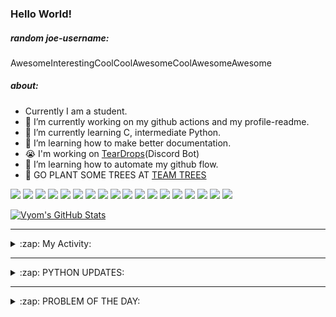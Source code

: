 ### Hello World!

##### random joe-username:
<!--DON'T REMOVE--->
<!--username:START-->
AwesomeInterestingCoolCoolAwesomeCoolAwesomeAwesome
<!--username:END-->

##### about:
- Currently I am a student.
- 🔭 I’m currently working on my github actions and my profile-readme. 
- 🌱 I’m currently learning C, intermediate Python.
- 🌱 I’m learning how to make better documentation.
- 😭 I'm working on [TearDrops](https://github.com/Vyvy-vi/TearDrops)(Discord Bot)
- 🌱 I’m learning how to automate my github flow.
- 🌱 GO PLANT SOME TREES AT [TEAM TREES](https://teamtrees.org/)

![](https://img.shields.io/badge/Editor-Vim-informational?style=flat&logo=Editor&logoColor=white&color=2bbc8a)
![](https://img.shields.io/badge/Editor-VScode-informational?style=flat&logo=<LOGO_NAME>&logoColor=white&color=2bbc8a)
![](https://img.shields.io/badge/OS-MacOS-informational?style=flat&logo=<LOGO_NAME>&logoColor=white&color=2bbc8a)
![](https://img.shields.io/badge/OS-Fedora-informational?style=flat&logo=<LOGO_NAME>&logoColor=white&color=2bbc8a)
![](https://img.shields.io/badge/OS-Ubuntu-informational?style=flat&logo=<LOGO_NAME>&logoColor=white&color=2bbc8a)
![](https://img.shields.io/badge/Tools-mysql-informational?style=flat&logo=<LOGO_NAME>&logoColor=white&color=2bbc8a)
![](https://img.shields.io/badge/Tools-MongoDB-informational?style=flat&logo=<LOGO_NAME>&logoColor=white&color=2bbc8a)
![](https://img.shields.io/badge/Tools-DiscordAPI-informational?style=flat&logo=<LOGO_NAME>&logoColor=white&color=2bbc8a)
![](https://img.shields.io/badge/Tools-GoogleAPIs-informational?style=flat&logo=<LOGO_NAME>&logoColor=white&color=2bbc8a)
![](https://img.shields.io/badge/Tools-ScikitLearn-informational?style=flat&logo=<LOGO_NAME>&logoColor=white&color=2bbc8a)
![](https://img.shields.io/badge/Tools-json-informational?style=flat&logo=<LOGO_NAME>&logoColor=white&color=2bbc8a)
![](https://img.shields.io/badge/Tools-Metasploit-informational?style=flat&logo=<LOGO_NAME>&logoColor=white&color=2bbc8a)
![](https://img.shields.io/badge/Shell-zsh-informational?style=flat&logo=<LOGO_NAME>&logoColor=white&color=2bbc8a)
![](https://img.shields.io/badge/Code-Python-informational?style=flat&logo=<LOGO_NAME>&logoColor=white&color=2bbc8a)
![](https://img.shields.io/badge/Code-Ruby-informational?style=flat&logo=<LOGO_NAME>&logoColor=white&color=2bbc8a)
![](https://img.shields.io/badge/Code-Processing-informational?style=flat&logo=<LOGO_NAME>&logoColor=white&color=2bbc8a)
![](https://img.shields.io/badge/Code-Arduino-informational?style=flat&logo=<LOGO_NAME>&logoColor=white&color=2bbc8a)
![](https://img.shields.io/badge/Graphics-Blender-informational?style=flat&logo=<LOGO_NAME>&logoColor=white&color=2bbc8a)

<a href="https://github.com/Vyvy-vi/Vyvy-vi">
  <img align="center" src="https://profile-readme-git-master.vyvy-vi.vercel.app/api?username=Vyvy-vi&show_icons=true&line_height=27&count_private=true&title_color=ffffff&text_color=c9cacc&icon_color=2bbc8a&bg_color=1d1f21" alt="Vyom's GitHub Stats" />
</a>

---
<details>
  <summary>:zap: My Activity:</summary>
  
<!--START_SECTION:waka-->
![Profile Views](http://img.shields.io/badge/Profile%20Views-13-blue)

**I'm an Early 🐤** 

```text
🌞 Morning    66 commits     ████████████░░░░░░░░░░░░░   47.83% 
🌆 Daytime    25 commits     ████░░░░░░░░░░░░░░░░░░░░░   18.12% 
🌃 Evening    36 commits     ██████░░░░░░░░░░░░░░░░░░░   26.09% 
🌙 Night      11 commits     ██░░░░░░░░░░░░░░░░░░░░░░░   7.97%

```
📅 **I'm Most Productive on Monday** 

```text
Monday       42 commits     ███████░░░░░░░░░░░░░░░░░░   30.43% 
Tuesday      11 commits     ██░░░░░░░░░░░░░░░░░░░░░░░   7.97% 
Wednesday    11 commits     ██░░░░░░░░░░░░░░░░░░░░░░░   7.97% 
Thursday     12 commits     ██░░░░░░░░░░░░░░░░░░░░░░░   8.7% 
Friday       21 commits     ███░░░░░░░░░░░░░░░░░░░░░░   15.22% 
Saturday     19 commits     ███░░░░░░░░░░░░░░░░░░░░░░   13.77% 
Sunday       22 commits     ████░░░░░░░░░░░░░░░░░░░░░   15.94%

```


📊 **This Week I Spent My Time On** 

```text
🔥 Editors: 
Vim                      14 hrs 55 mins      ████████████████████████░   98.02% 
VS Code                  18 mins             ░░░░░░░░░░░░░░░░░░░░░░░░░   1.98%

🐱‍💻 Projects: 
TearDrops                7 hrs 38 mins       ████████████░░░░░░░░░░░░░   50.24% 
EddieBot                 6 hrs 57 mins       ███████████░░░░░░░░░░░░░░   45.71% 
discord.py-heroku-docker-21 mins             ░░░░░░░░░░░░░░░░░░░░░░░░░   2.32% 
Dictu                    14 mins             ░░░░░░░░░░░░░░░░░░░░░░░░░   1.57% 
.dotfiles                1 min               ░░░░░░░░░░░░░░░░░░░░░░░░░   0.11%

💻 Operating System: 
Mac                      15 hrs 13 mins      █████████████████████████   100.0%

```

**I Mostly Code in Python** 

```text
Python                   22 repos            ███████████████████░░░░░░   78.57% 
Processing               1 repo              █░░░░░░░░░░░░░░░░░░░░░░░░   3.57% 
Swift                    1 repo              █░░░░░░░░░░░░░░░░░░░░░░░░   3.57% 
JavaScript               1 repo              █░░░░░░░░░░░░░░░░░░░░░░░░   3.57% 
SCSS                     1 repo              █░░░░░░░░░░░░░░░░░░░░░░░░   3.57%

```



<!--END_SECTION:waka-->
</details>

---
<details>
  <summary>:zap: PYTHON UPDATES:</summary>
  
<!-- BLOG-POST-LIST:START -->
- [Among Us Task Automation](https://www.reddit.com/r/Python/comments/jwecyf/among_us_task_automation/)
- [syasini/AstroPaint python package for generating and visualizing sky maps of a wide range of astrophysical signals originating from dark matter halos or the gas that they hos](https://www.reddit.com/r/Python/comments/jwdd9v/syasiniastropaint_python_package_for_generating/)
- [Manage Jupyter Notebook and JupyterLab with Systemd](https://www.reddit.com/r/Python/comments/jwd7gx/manage_jupyter_notebook_and_jupyterlab_with/)
- [Automatic DoS Attacks using Python and Selenium](https://www.reddit.com/r/Python/comments/jwcvl9/automatic_dos_attacks_using_python_and_selenium/)
- [Janet: manage your python projects more efficiently](https://www.reddit.com/r/Python/comments/jwcuz6/janet_manage_your_python_projects_more_efficiently/)
<!-- BLOG-POST-LIST:END -->
</details>

---
<details>
  <summary>:zap: PROBLEM OF THE DAY:</summary>
    #TODO
<!--QOTD:START-->
<!--QOTD:END-->
</details>


